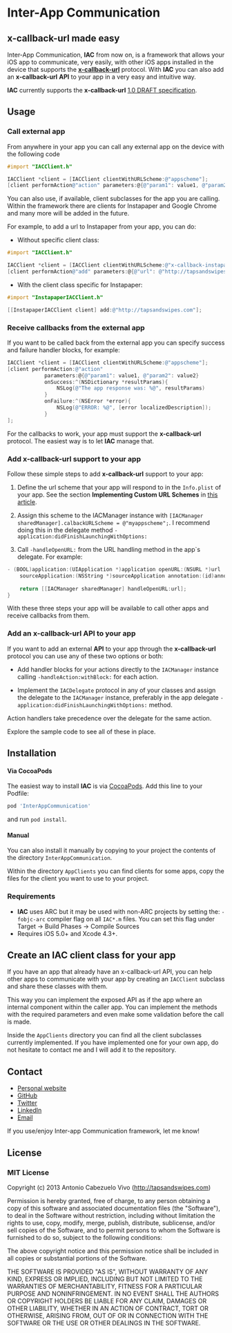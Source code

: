 # Inter-App Communication

## x-callback-url made easy

Inter-App Communication, **IAC** from now on, is a framework that allows your iOS app to communicate, very easily, with other iOS apps installed in the device that supports the [**x-callback-url**](http://x-callback-url.com/) protocol. With **IAC** you can also add an **x-callback-url** **API** to your app in a very easy and intuitive way.

**IAC** currently supports the **x-callback-url** [1.0 DRAFT specification](http://x-callback-url.com/specifications/).


## Usage

### Call external app

From anywhere in your app you can call any external app on the device with the following code

```objective-c
#import "IACClient.h"

IACClient *client = [IACClient clientWithURLScheme:@"appscheme"];
[client performAction@"action" parameters:@{@"param1": value1, @"param2": value2}];
```


You can also use, if available, client subclasses for the app you are calling. Within the framework there are clients for Instapaper and Google Chrome and many more will be added in the future. 

For example, to add a url to Instapaper from your app, you can do:

* Without specific client class:

```objective-c
#import "IACClient.h"

IACClient *client = [IACClient clientWithURLScheme:@"x-callback-instapaper"];
[client performAction@"add" parameters:@{@"url": @"http://tapsandswipes.com"}];
```

* With the client class specific for Instapaper:

```objective-c
#import "InstapaperIACClient.h"

[[InstapaperIACClient client] add:@"http://tapsandswipes.com"];
```


### Receive callbacks from the external app

If you want to be called back from the external app you can specify success and failure handler blocks, for example:

```objective-c
IACClient *client = [IACClient clientWithURLScheme:@"appscheme"];
[client performAction:@"action"
            parameters:@{@"param1": value1, @"param2": value2}
            onSuccess:^(NSDictionary *resultParams){
                NSLog(@"The app response was: %@", resultParams)
            }
            onFailure:^(NSError *error){
                NSLog(@"ERROR: %@", [error localizedDescription]);
            }
];
```

 
For the callbacks to work, your app must support the **x-callback-url** protocol. The easiest way is to let **IAC** manage that.

### Add x-callback-url support to your app

Follow these simple steps to add **x-callback-url** support to your app:

1. Define the url scheme that your app will respond to in the `Info.plist` of your app. See the section **Implementing Custom URL Schemes** in [this article](http://developer.apple.com/library/ios/#DOCUMENTATION/iPhone/Conceptual/iPhoneOSProgrammingGuide/AdvancedAppTricks/AdvancedAppTricks.html#//apple_ref/doc/uid/TP40007072-CH7-SW50).
 
2. Assign this scheme to the IACManager instance with `[IACManager sharedManager].calbackURLScheme = @"myappscheme";`. I recommend doing this in the delegate method `-application:didFinishLaunchingWithOptions:`

3. Call `-handleOpenURL:` from the URL handling method in the app`s delegate. For example:

```objective-c
- (BOOL)application:(UIApplication *)application openURL:(NSURL *)url 
    sourceApplication:(NSString *)sourceApplication annotation:(id)annotation {
            
    return [[IACManager sharedManager] handleOpenURL:url];
}
```

With these three steps your app will be available to call other apps and receive callbacks from them.

### Add an x-callback-url API to your app

If you want to add an external **API** to your app through the **x-callback-url** protocol you can use any of these two options or both:

- Add handler blocks for your actions directly to the `IACManager` instance calling `-handleAction:withBlock:` for each action.

- Implement the `IACDelegate` protocol in any of your classes and assign the delegate to the `IACManager` instance, preferably in the app delegate `-application:didFinishLaunchingWithOptions:` method.

Action handlers take precedence over the delegate for the same action.

Explore the sample code to see all of these in place.



## Installation

#### Via CocoaPods
 
The easiest way to install **IAC** is via [CocoaPods](http://cocoapods.org). Add this line to your Podfile:
 
```sh
pod 'InterAppCommunication'
```

and run `pod install`. 
 
#### Manual
 
You can also install it manually by copying to your project the contents of the directory `InterAppCommunication`.

Within the directory `AppClients` you can find clients for some apps, copy the files for the client you want to use to your project. 


### Requirements

* **IAC** uses ARC but it may be used with non-ARC projects by setting the: ` -fobjc-arc ` compiler flag on all ` IAC*.m ` files. You can set this flag under Target -> Build Phases -> Compile Sources
* Requires iOS 5.0+ and Xcode 4.3+.



## Create an IAC client class for your app

If you have an app that already have an x-callback-url API, you can help other apps to communicate with your app by creating an `IACClient` subclass and share these classes with them.

This way you can implement the exposed API as if the app where an internal component within the caller app. You can implement the methods with the required parameters and even make some validation before the call is made.

Inside the `AppClients` directory you can find all the client subclasses currently implemented. If you have implemented one for your own app, do not hesitate to contact me and I will add it to the repository. 



## Contact

- [Personal website](http://tapsandswipes.com)
- [GitHub](http://github.com/tapsandswipes)
- [Twitter](http://twitter.com/acvivo)
- [LinkedIn](http://www.linkedin.com/in/acvivo)
- [Email](mailto:antonio@tapsandswipes.com)

If you use/enjoy Inter-app Communication framework, let me know!



## License

### MIT License

Copyright (c) 2013 Antonio Cabezuelo Vivo (http://tapsandswipes.com)

Permission is hereby granted, free of charge, to any person obtaining a copy
of this software and associated documentation files (the "Software"), to deal
in the Software without restriction, including without limitation the rights
to use, copy, modify, merge, publish, distribute, sublicense, and/or sell
copies of the Software, and to permit persons to whom the Software is
furnished to do so, subject to the following conditions:

The above copyright notice and this permission notice shall be included in
all copies or substantial portions of the Software.

THE SOFTWARE IS PROVIDED "AS IS", WITHOUT WARRANTY OF ANY KIND, EXPRESS OR
IMPLIED, INCLUDING BUT NOT LIMITED TO THE WARRANTIES OF MERCHANTABILITY,
FITNESS FOR A PARTICULAR PURPOSE AND NONINFRINGEMENT. IN NO EVENT SHALL THE
AUTHORS OR COPYRIGHT HOLDERS BE LIABLE FOR ANY CLAIM, DAMAGES OR OTHER
LIABILITY, WHETHER IN AN ACTION OF CONTRACT, TORT OR OTHERWISE, ARISING FROM,
OUT OF OR IN CONNECTION WITH THE SOFTWARE OR THE USE OR OTHER DEALINGS IN
THE SOFTWARE.